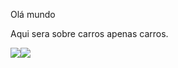 Olá mundo

Aqui sera sobre carros apenas carros.

![](https://media.tenor.com/aWenRuATVnQAAAAM/forza-horizon-4-porsche-911-gt2-rs.gif)![](https://media.tenor.com/8HNd0cT22coAAAAM/gtr.gif)
